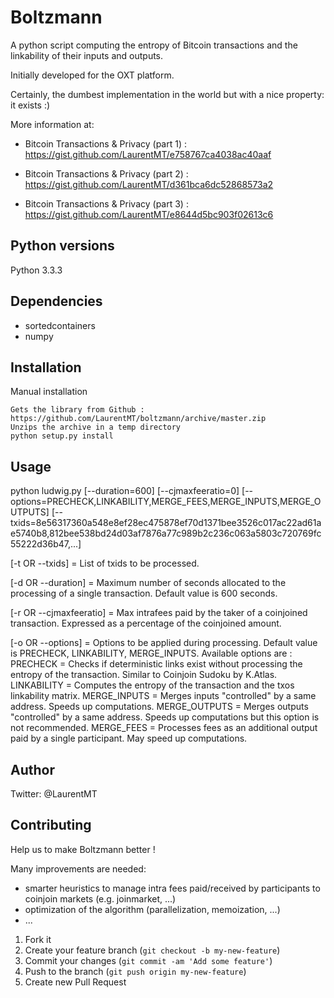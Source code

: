 # Boltzmann

A python script computing the entropy of Bitcoin transactions and the linkability of their inputs and outputs.

Initially developed for the OXT platform. 

Certainly, the dumbest implementation in the world but with a nice property: it exists :)


More information at:

- Bitcoin Transactions & Privacy (part 1) : https://gist.github.com/LaurentMT/e758767ca4038ac40aaf

- Bitcoin Transactions & Privacy (part 2) : https://gist.github.com/LaurentMT/d361bca6dc52868573a2

- Bitcoin Transactions & Privacy (part 3) : https://gist.github.com/LaurentMT/e8644d5bc903f02613c6



## Python versions

Python 3.3.3


## Dependencies

- sortedcontainers
- numpy


## Installation


Manual installation
```
Gets the library from Github : https://github.com/LaurentMT/boltzmann/archive/master.zip
Unzips the archive in a temp directory
python setup.py install
```



## Usage

python ludwig.py [--duration=600] [--cjmaxfeeratio=0] [--options=PRECHECK,LINKABILITY,MERGE_FEES,MERGE_INPUTS,MERGE_OUTPUTS] [--txids=8e56317360a548e8ef28ec475878ef70d1371bee3526c017ac22ad61ae5740b8,812bee538bd24d03af7876a77c989b2c236c063a5803c720769fc55222d36b47,...]

[-t OR --txids] = List of txids to be processed.

[-d OR --duration] = Maximum number of seconds allocated to the processing of a single transaction. 
                     Default value is 600 seconds.

[-r OR --cjmaxfeeratio] = Max intrafees paid by the taker of a coinjoined transaction. 
                          Expressed as a percentage of the coinjoined amount.

[-o OR --options] = Options to be applied during processing. 
                    Default value is PRECHECK, LINKABILITY, MERGE_INPUTS.
                    Available options are :  
                      PRECHECK = Checks if deterministic links exist without processing the entropy of the transaction. Similar to Coinjoin Sudoku by K.Atlas.
                      LINKABILITY = Computes the entropy of the transaction and the txos linkability matrix.
                      MERGE_INPUTS = Merges inputs "controlled" by a same address. Speeds up computations.
                      MERGE_OUTPUTS = Merges outputs "controlled" by a same address. Speeds up computations but this option is not recommended.
                      MERGE_FEES = Processes fees as an additional output paid by a single participant. May speed up computations.


## Author
Twitter: @LaurentMT


## Contributing

Help us to make Boltzmann better !

Many improvements are needed:
 - smarter heuristics to manage intra fees paid/received by participants to coinjoin markets (e.g. joinmarket, ...)
 - optimization of the algorithm (parallelization, memoization, ...)
 - ...

1. Fork it
2. Create your feature branch (`git checkout -b my-new-feature`)
3. Commit your changes (`git commit -am 'Add some feature'`)
4. Push to the branch (`git push origin my-new-feature`)
5. Create new Pull Request
